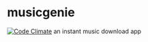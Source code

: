 # musicgenie
[![Code Climate](https://codeclimate.com/github/zeseeit/musicgenie/badges/gpa.svg)](https://codeclimate.com/github/zeseeit/musicgenie)
an instant music download app
